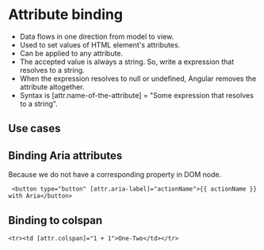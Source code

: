 # Attribute binding

- Data flows in one direction from model to view.
- Used to set values of HTML element's attributes.
- Can be applied to any attribute.
- The accepted value is always a string. So, write a expression that resolves to a string.
- When the expression resolves to null or undefined, Angular removes the attribute altogether.
- Syntax is [attr.name-of-the-attribute] = "Some expression that resolves to a string".

## Use cases

## Binding Aria attributes

Because we do not have a corresponding property in DOM node.

` <button type="button" [attr.aria-label]="actionName">{{ actionName }} with Aria</button>`

## Binding to colspan

`<tr><td [attr.colspan]="1 + 1">One-Two</td></tr>`
